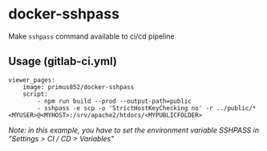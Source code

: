 # docker-sshpass
Make `sshpass` command available to ci/cd pipeline

## Usage (gitlab-ci.yml)
```
viewer_pages:
    image: primus852/docker-sshpass
    script:
        - npm run build --prod --output-path=public
        - sshpass -e scp -o 'StrictHostKeyChecking no' -r ../public/* <MYUSER>@<MYHOST>:/srv/apache2/htdocs/<MYPUBLICFOLDER>
```

_Note: in this example, you have to set the environment variable SSHPASS in "Settings > CI / CD > Variables"_
